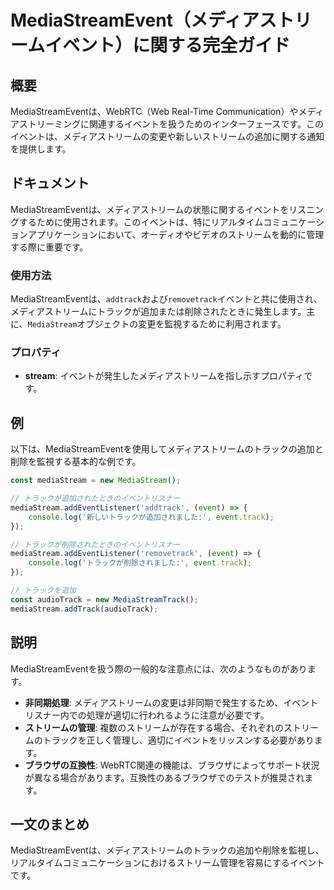 <!--
Meta Description: # MediaStreamEvent（メディアストリームイベント）に関する完全ガイド ## 概要 MediaStreamEventは、WebRTC（Web Real-Time Communication）やメディアストリーミングに関連するイベントを扱うためのインターフェースです。このイベントは、メデ...
Meta Keywords: mediastream, mediastreameventは, event, addtrack, このイベントは
-->

# MediaStreamEvent（メディアストリームイベント）に関する完全ガイド

## 概要
MediaStreamEventは、WebRTC（Web Real-Time Communication）やメディアストリーミングに関連するイベントを扱うためのインターフェースです。このイベントは、メディアストリームの変更や新しいストリームの追加に関する通知を提供します。

## ドキュメント
MediaStreamEventは、メディアストリームの状態に関するイベントをリスニングするために使用されます。このイベントは、特にリアルタイムコミュニケーションアプリケーションにおいて、オーディオやビデオのストリームを動的に管理する際に重要です。

### 使用方法
MediaStreamEventは、`addtrack`および`removetrack`イベントと共に使用され、メディアストリームにトラックが追加または削除されたときに発生します。主に、`MediaStream`オブジェクトの変更を監視するために利用されます。

### プロパティ
- **stream**: イベントが発生したメディアストリームを指し示すプロパティです。

## 例
以下は、MediaStreamEventを使用してメディアストリームのトラックの追加と削除を監視する基本的な例です。

```javascript
const mediaStream = new MediaStream();

// トラックが追加されたときのイベントリスナー
mediaStream.addEventListener('addtrack', (event) => {
    console.log('新しいトラックが追加されました:', event.track);
});

// トラックが削除されたときのイベントリスナー
mediaStream.addEventListener('removetrack', (event) => {
    console.log('トラックが削除されました:', event.track);
});

// トラックを追加
const audioTrack = new MediaStreamTrack();
mediaStream.addTrack(audioTrack);
```

## 説明
MediaStreamEventを扱う際の一般的な注意点には、次のようなものがあります。

- **非同期処理**: メディアストリームの変更は非同期で発生するため、イベントリスナー内での処理が適切に行われるように注意が必要です。
- **ストリームの管理**: 複数のストリームが存在する場合、それぞれのストリームのトラックを正しく管理し、適切にイベントをリッスンする必要があります。
- **ブラウザの互換性**: WebRTC関連の機能は、ブラウザによってサポート状況が異なる場合があります。互換性のあるブラウザでのテストが推奨されます。

## 一文のまとめ
MediaStreamEventは、メディアストリームのトラックの追加や削除を監視し、リアルタイムコミュニケーションにおけるストリーム管理を容易にするイベントです。